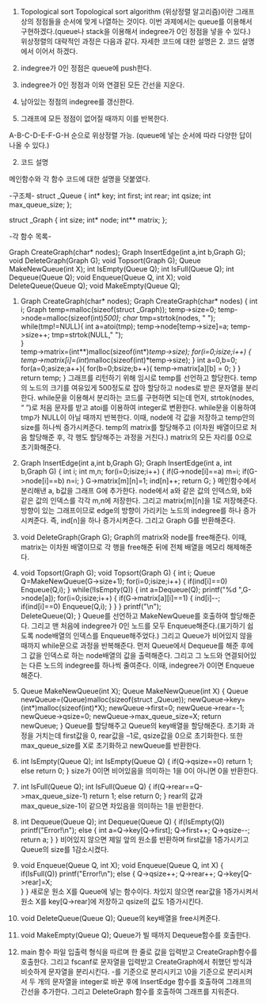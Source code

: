 1. Topological sort
Topological sort algorithm (위상정렬 알고리즘)이란 그래프 상의 정점들을 순서에 맞게 나열하는 것이다.
 이번 과제에서는 queue를 이용해서 구현하겠다.(queue나 stack을 이용해서 indegree가 0인 정점을 넣을 수 있다.)
 위상정렬의 대략적인 과정은 다음과 같다. 자세한 코드에 대한 설명은 2. 코드 설명에서 이어서 하겠다.

1. indegree가 0인 정점은 queue에 push한다.
2. indegree가 0인 정점과 이와 연결된 모든 간선을 지운다.
3. 남아있는 정점의 indegree를 갱신한다.
4. 그래프에 모든 정점이 없어질 때까지 이를 반복한다. 

A-B-C-D-E-F-G-H 순으로 위상정렬 가능. (queue에 넣는 순서에 따라 다양한 답이 나올 수 있다.)

2. 코드 설명

메인함수와 각 함수 코드에 대한 설명을 덧붙였다.

-구조체-
struct _Queue
{
	int* key;
	int first;
	int rear;
	int qsize;
	int max_queue_size;
};

struct _Graph
{
	int size;
	int* node;
	int** matrix;
};

-각 함수 목록-

Graph CreateGraph(char* nodes);
Graph InsertEdge(int a,int b,Graph G);
void DeleteGraph(Graph G);
void Topsort(Graph G);
Queue MakeNewQueue(int X);
int IsEmpty(Queue Q);
int IsFull(Queue Q);
int Dequeue(Queue Q);
void Enqueue(Queue Q, int X);
void DeleteQueue(Queue Q);
void MakeEmpty(Queue Q);

1. Graph CreateGraph(char* nodes);
Graph CreateGraph(char* nodes)
{
	int i;
	Graph temp=malloc(sizeof(struct _Graph));
	temp->size=0;
	temp->node=malloc(sizeof(int)*500);
	char* tmp=strtok(nodes, " ");
	while(tmp!=NULL){
		int a=atoi(tmp);
		temp->node[temp->size]=a;
		temp->size++;
		tmp=strtok(NULL," ");		
	}	
	temp->matrix=(int**)malloc(sizeof(int*)*temp->size);
	for(i=0;i<temp->size;i++)
	{
		temp->matrix[i]=(int*)malloc(sizeof(int)*temp->size);
	}
	int a=0,b=0;
	for(a=0;a<temp->size;a++){
		for(b=0;b<temp->size;b++){
			temp->matrix[a][b] = 0;
		}
	}
	return temp;
}
 그래프를 리턴하기 위해 임시로 temp를 선언하고 할당한다. temp의 노드의 크기를 여유있게 500정도로 잡아 할당하고 nodes로 받은 문자열을 분리한다. while문을 이용해서 분리하는 코드를 구현하면 되는데 먼저, strtok(nodes, “ ”)로 처음 문자를 받고 atoi를 이용하여 integer로 변환한다. while문을 이용하여 tmp가 NULL이 아닐 때까지 반복한다. 이때, node에 각 값을 저장하고 temp안의 size를 하나씩 증가시켜준다.
 temp의 matrix를 할당해주고 (이차원 배열이므로 처음 할당해준 후, 각 행도 할당해주는 과정을 거친다.) matrix의 모든 자리를 0으로 초기화해준다.

2. Graph InsertEdge(int a,int b,Graph G);
Graph InsertEdge(int a, int b,Graph G)
{
	int i;
	int m,n;
	for(i=0;i<G->size;i++)
	{
		if(G->node[i]==a)
			m=i;
		if(G->node[i]==b)
			n=i;
	}
	G->matrix[m][n]=1;
	ind[n]++;
	return G;
}
 메인함수에서 분리해낸 a, b값을 그래프 G에 추가한다. node에서 a와 같은 값의 인덱스와, b와 같은 값의 인덱스를 각각 m,n에 저장한다. 그리고 matrix[m][n]을 1로 저장해준다. 방향이 있는 그래프이므로 edge의 방향이 가리키는 노드의 indegree를 하나 증가시켜준다. 즉, ind[n]을 하나 증가시켜준다. 그리고 Graph G를 반환해준다.
  
3. void DeleteGraph(Graph G);
 Graph의 matrix와 node를 free해준다. 이때, matrix는 이차원 배열이므로 각 행을 free해준 뒤에 전체 배열을 메모리 해제해준다. 
 
4. void Topsort(Graph G);
 void Topsort(Graph G)
{
	int i;
	Queue Q=MakeNewQueue(G->size+1);
	for(i=0;i<G->size;i++)
	{
		if(ind[i]==0)
			Enqueue(Q,i);
	}
	while(!IsEmpty(Q))
	{
		int a=Dequeue(Q);
		printf("%d ",G->node[a]);
		for(i=0;i<G->size;i++)
		{
			if(G->matrix[a][i]==1)
			{
				ind[i]--;
				if(ind[i]==0)
					Enqueue(Q,i);
			}
		}
	}
	printf("\n");	
	DeleteQueue(Q);
}
 Queue를 선언하고 MakeNewQueue를 호출하여 할당해준다. 그리고 맨 처음에 indegree가 0인 노드를 모두 Enqueue해준다.(표기하기 쉽도록 node배열의 인덱스를 Enqueue해주었다.) 그리고 Queue가 비어있지 않을 때까지 while문으로 과정을 반복해준다. 먼저 Queue에서 Dequeue를 해준 후에 그 값을 인덱스로 하는 node배열의 값을 출력해준다. 그리고 그 노드와 연결되어있는 다른 노드의 indegree를 하나씩 줄여준다. 이때, indegree가 0이면 Enqueue해준다. 

5. Queue MakeNewQueue(int X);
Queue MakeNewQueue(int X)
{
	Queue newQueue=(Queue)malloc(sizeof(struct _Queue));
	newQueue->key=(int*)malloc(sizeof(int)*X);
	newQueue->first=0;
	newQueue->rear=-1;
	newQueue->qsize=0;
	newQueue->max_queue_size=X;
	return newQueue;
}
 Queue를 할당해주고 Queue의 key배열을 할당해준다. 초기화 과정을 거치는데 first값을 0, rear값을 –1로, qsize값을 0으로 초기화한다. 또한 max_queue_size를 X로 초기화하고 newQueue를 반환한다. 

6. int IsEmpty(Queue Q);
int IsEmpty(Queue Q)
{
	if(Q->qsize==0)
		return 1;
	else
		return 0;
}
 size가 0이면 비어있음을 의미하는 1을 0이 아니면 0을 반환한다. 

7. int IsFull(Queue Q);
int IsFull(Queue Q)
{
	if(Q->rear==Q->max_queue_size-1)
		return 1;
	else
		return 0;
}
 rear의 값과 max_queue_size-1이 같으면 차있음을 의미하는 1을 반환한다. 

8. int Dequeue(Queue Q);
int Dequeue(Queue Q)
{
	if(IsEmpty(Q))
		printf("Error!\n");
	else
	{
		int a=Q->key[Q->first];
		Q->first++;
		Q->qsize--;
		return a;
	}
}
 비어있지 않으면 제일 앞의 원소를 반환하며 first값을 1증가시키고 Queue의 size를 1감소시켰다. 

9. void Enqueue(Queue Q, int X);
void Enqueue(Queue Q, int X)
{
	if(IsFull(Q))
		printf("Error!\n");
	else
	{
		Q->qsize++;
		Q->rear++;
		Q->key[Q->rear]=X;		
	}
}
 새로운 원소 X를 Queue에 넣는 함수이다. 차있지 않으면 rear값을 1증가시켜서 원소 X를 key[Q->rear]에 저장하고 qsize의 값도 1증가시킨다.
 
10. void DeleteQueue(Queue Q);
 Queue의 key배열을 free시켜준다.

11. void MakeEmpty(Queue Q);
 Queue가 빌 때까지 Dequeue함수를 호출한다. 

12. main 함수
 파일 입출력 형식을 따르며 한 줄로 값을 입력받고 CreateGraph함수를 호출한다. 그리고 fscanf로 문자열을 입력받고 CreateGraph에서 취했던 방식과 비슷하게 문자열을 분리시킨다. -를 기준으로 분리시키고 \0을 기준으로 분리시켜서 두 개의 문자열을 integer로 바꾼 후에 InsertEdge 함수를 호출하여 그래프의 간선을 추가한다. 그리고 DeleteGraph 함수를 호출하여 그래프를 지워준다.
